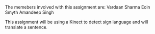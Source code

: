 The memebers involved with this assignment are:
Vardaan Sharma
Eoin Smyth
Amandeep Singh

This  assignment will be using a Kinect to detect sign language and will translate a sentence. 
